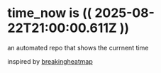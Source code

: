 # time_now is (( 2025-08-22T21:00:00.611Z ))

an automated repo that shows the currnent time

inspired by [breakingheatmap](https://github.com/breakingheatmap/breakingheatmap)